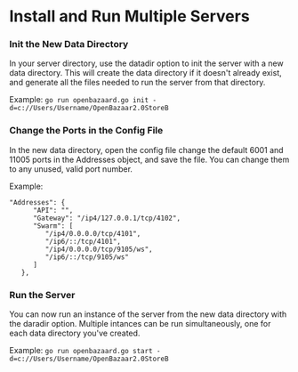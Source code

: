Install and Run Multiple Servers
=========================

### Init the New Data Directory

In your server directory, use the datadir option to init the server with a new data directory. This will create the data directory if it doesn't already exist, and generate all the files needed to run the server from that directory. 

Example:
`go run openbazaard.go init -d=c://Users/Username/OpenBazaar2.0StoreB`

### Change the Ports in the Config File

In the new data directory, open the config file change the default 6001 and 11005 ports in the Addresses object, and save the file. You can change them to any unused, valid port number. 

Example:
```
"Addresses": {
      "API": "",
      "Gateway": "/ip4/127.0.0.1/tcp/4102",
      "Swarm": [
         "/ip4/0.0.0.0/tcp/4101",
         "/ip6/::/tcp/4101",
         "/ip4/0.0.0.0/tcp/9105/ws",
         "/ip6/::/tcp/9105/ws"
      ]
   },
   ```

### Run the Server

You can now run an instance of the server from the new data directory with the daradir option. Multiple intances can be run simultaneously, one for each data directory you've created.

Example:
`go run openbazaard.go start -d=c://Users/Username/OpenBazaar2.0StoreB`
